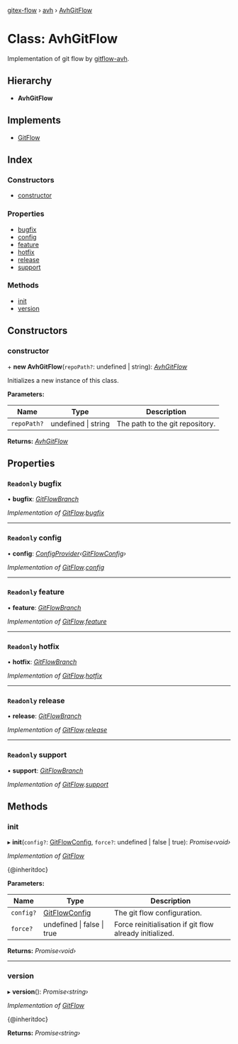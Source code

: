 [gitex-flow](../README.md) › [avh](../modules/avh.md) › [AvhGitFlow](avh.avhgitflow.md)

# Class: AvhGitFlow

Implementation of git flow by [gitflow-avh](https://github.com/petervanderdoes/gitflow-avh).

## Hierarchy

* **AvhGitFlow**

## Implements

* [GitFlow](../interfaces/api.gitflow.md)

## Index

### Constructors

* [constructor](avh.avhgitflow.md#constructor)

### Properties

* [bugfix](avh.avhgitflow.md#readonly-bugfix)
* [config](avh.avhgitflow.md#readonly-config)
* [feature](avh.avhgitflow.md#readonly-feature)
* [hotfix](avh.avhgitflow.md#readonly-hotfix)
* [release](avh.avhgitflow.md#readonly-release)
* [support](avh.avhgitflow.md#readonly-support)

### Methods

* [init](avh.avhgitflow.md#init)
* [version](avh.avhgitflow.md#version)

## Constructors

###  constructor

\+ **new AvhGitFlow**(`repoPath?`: undefined | string): *[AvhGitFlow](avh.avhgitflow.md)*

Initializes a new instance of this class.

**Parameters:**

Name | Type | Description |
------ | ------ | ------ |
`repoPath?` | undefined &#124; string | The path to the git repository.  |

**Returns:** *[AvhGitFlow](avh.avhgitflow.md)*

## Properties

### `Readonly` bugfix

• **bugfix**: *[GitFlowBranch](../interfaces/api.gitflowbranch.md)*

*Implementation of [GitFlow](../interfaces/api.gitflow.md).[bugfix](../interfaces/api.gitflow.md#readonly-bugfix)*

___

### `Readonly` config

• **config**: *[ConfigProvider](../interfaces/api.configprovider.md)‹[GitFlowConfig](../interfaces/api.gitflowconfig.md)›*

*Implementation of [GitFlow](../interfaces/api.gitflow.md).[config](../interfaces/api.gitflow.md#readonly-config)*

___

### `Readonly` feature

• **feature**: *[GitFlowBranch](../interfaces/api.gitflowbranch.md)*

*Implementation of [GitFlow](../interfaces/api.gitflow.md).[feature](../interfaces/api.gitflow.md#readonly-feature)*

___

### `Readonly` hotfix

• **hotfix**: *[GitFlowBranch](../interfaces/api.gitflowbranch.md)*

*Implementation of [GitFlow](../interfaces/api.gitflow.md).[hotfix](../interfaces/api.gitflow.md#readonly-hotfix)*

___

### `Readonly` release

• **release**: *[GitFlowBranch](../interfaces/api.gitflowbranch.md)*

*Implementation of [GitFlow](../interfaces/api.gitflow.md).[release](../interfaces/api.gitflow.md#readonly-release)*

___

### `Readonly` support

• **support**: *[GitFlowBranch](../interfaces/api.gitflowbranch.md)*

*Implementation of [GitFlow](../interfaces/api.gitflow.md).[support](../interfaces/api.gitflow.md#readonly-support)*

## Methods

###  init

▸ **init**(`config?`: [GitFlowConfig](../interfaces/api.gitflowconfig.md), `force?`: undefined | false | true): *Promise‹void›*

*Implementation of [GitFlow](../interfaces/api.gitflow.md)*

{@inheritdoc}

**Parameters:**

Name | Type | Description |
------ | ------ | ------ |
`config?` | [GitFlowConfig](../interfaces/api.gitflowconfig.md) | The git flow configuration. |
`force?` | undefined &#124; false &#124; true | Force reinitialisation if git flow already initialized.  |

**Returns:** *Promise‹void›*

___

###  version

▸ **version**(): *Promise‹string›*

*Implementation of [GitFlow](../interfaces/api.gitflow.md)*

{@inheritdoc}

**Returns:** *Promise‹string›*
